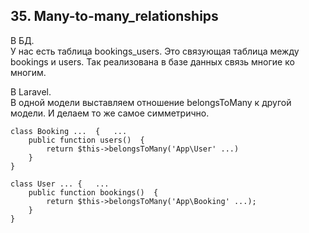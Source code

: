 ## 35. Many-to-many_relationships

В БД.  
У нас есть таблица bookings_users. Это связующая таблица между bookings и users. Так реализована в базе данных связь многие ко многим.

В Laravel.  
В одной модели выставляем отношение belongsToMany к другой модели. И делаем то же самое симметрично.

    class Booking ...  {   ...
        public function users()  {
            return $this->belongsToMany('App\User' ...)
        }
    }

    class User ... {   ...
        public function bookings()  {
            return $this->belongsToMany('App\Booking' ...);
        }
    }